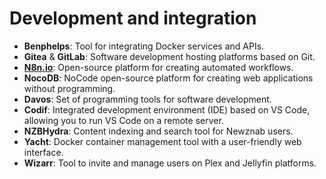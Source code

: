 # Development and integration

- **Benphelps**: Tool for integrating Docker services and APIs.
- **Gitea** & **GitLab**: Software development hosting platforms based on Git.
- **[N8n.io](http://n8n.io/)**: Open-source platform for creating automated workflows.
- **NocoDB**: NoCode open-source platform for creating web applications without programming.
- **Davos**: Set of programming tools for software development.
- **Codif**: Integrated development environment (IDE) based on VS Code, allowing you to run VS Code on a remote server.
- **NZBHydra**: Content indexing and search tool for Newznab users.
- **Yacht**: Docker container management tool with a user-friendly web interface.
- **Wizarr**: Tool to invite and manage users on Plex and Jellyfin platforms.
